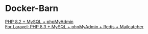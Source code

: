 # Docker-Barn

[PHP 8.2 + MySQL + phpMyAdmin](/php8.2-mysql-phpmyadmin-nginx/)  
[For Laravel: PHP 8.3 + MySQL + phpMyAdmin + Redis + Mailcatcher](/php8.3-nginx-mysql-pma-redis-mailcatcher/)  
